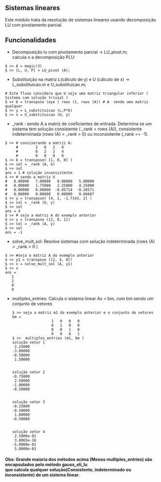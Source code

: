 ## Sistemas lineares 

Este módulo trata da resolução de sistemas lineares usando decomposição LU com pivotamento parcial.

## Funcionalidades 
* Decomposição lu com pivotamento parcial -> LU_pivot.m; <br>
calcula o a decomposição P*L*U:  
```
$ >> A = magic(3)
$ >> [L, U, P] = LU_pivot (A);
```
* Substituição na matriz L(cálculo de y) e U (cálculo de x) -> L_substituicao.m e U_substituicao.m;
```
# Este fluxo considera que U seja uma matriz triangular inferior ( Sistema com solução trivial )
$ >> b = transpose (eye ( rows (1, rows (A)) # A  sendo uma matriz qualquer 
$ >> y = L_substituicao (L,P*b)
$ >> x = U_substituicao (U, y)
```
* _rank : sendo A a matriz de coeficientes de entrada. Determina se um sistema tem solução consistente (
_rank = rows (A)), consistente indeterminada (rows (A) > _rank > 0)  ou inconsistente (_rank == -1).
```
$ >> # consiserando a matriz A:    
     #        2   0   2   0
     #        0   2   2   4
     #        0   0   0   0
$ >> b = transpose( [1, 0, 0] )
$ >> sol = _rank (A, b)
$ >> sol 
ans = 1 # solução inconsistente
$ >> # sendo a matriz U
#   8.00000   7.00000   9.00000   5.00000
#   0.00000   1.75000   2.25000   4.25000
#   0.00000   0.00000  -0.85714  -0.28571
#   0.00000   0.00000   0.00000   0.66667
$ >> y = transpose( [4, 1, -1.7143, 2] )
$ >> sol = _rank (U, y)
$ >> sol
ans = 4
$ >> # seja a matriz A do exemplo anterior
$ >> y = transpose ([2, 0, 1])
$ >> sol = _rank (A, y)
$ >> sol 
ans = -1

```

* solve_mult_sol: Resolve sistemas com solução indeterminada (rows (A) > _rank > 0 )
```
$ >> #seja a matriz A do exemplo anterior
$ >> y1 = transpose ([2, 4, 0])
$ >> x = solve_mult_sol (A, y1)
$ >> x 
ans =
   1
   2
   0
   0
```
* multiples_entries: Calcula o sistema linear Ax = bm, com bm sendo um conjunto de vetores 
  ```
  $ >> seja a matriz m1 do exemplo anterior e o conjunto de vetores bm =     
                    1   0   0   0
                    0   1   0   0
                    0   0   1   0
                    0   0   0   1
  $ >>  multiples_entries (m1, bm )
  solução vetor 1
   2.25000
  -3.00000
  -0.50000
   1.50000


  solução vetor 2
  -0.75000
   2.50000
  -1.00000
  -0.50000


  solução vetor 3
  -0.25000
  -0.50000
   1.00000
  -0.50000


  solução vetor 4
   2.5000e-01
   3.8065e-16
  -5.0000e-01
   5.0000e-01
#### Obs: Grande maioria dos métodos acima (Menos multiples_entries) são encapsulados pelo método gauss_eli_lu <br> que calcula qualquer solução(Consistente, indeterminado ou inconsistente) de um sistema linear. 
 
